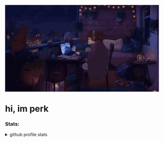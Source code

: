 <img align="center" src="https://github.com/knownsrc/knownsrc/blob/main/imgs/lofi.gif">

# hi, im perk

### Stats:

<details>
<summary>github profile stats</summary>
<br>
contribution snake:
<picture>
  <source media="(prefers-color-scheme: dark)" srcset="github-snake-dark.svg" />
  <source media="(prefers-color-scheme: light)" srcset="github-snake.svg" />
  <img alt="github-snake" src="github-snake.svg" />
</picture>
</details>

